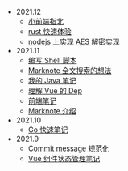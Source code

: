 - 2021.12
  - [小前端指北](docs/202112/web-intro.md)
  - [rust 快速体验](docs/202112/rust-flash.md)
  - [nodejs 上实现 AES 解密实现](docs/202112/aes-decrypt.md)
- 2021.11
  - [编写 Shell 脚本](docs/202111/bash.md)
  - [Marknote 全文搜索的想法](docs/202111/full-text-search-for-marknote.md)
  - [我的 Java 笔记](docs/202111/my-java-notes.md)
  - [理解 Vue 的 Dep](docs/202111/dep-in-vuejs.md)
  - [前端笔记](docs/202111/frontend-tips.md)
  - [Marknote 介绍](docs/202111/marknote-intro.md)
- 2021.10
  - [Go 快速笔记](docs/202110/go-quick-learn.md)
- 2021.9
  - [Commit message 规范化](docs/202109/20210928-change-log.md)
  - [Vue 组件状态管理笔记](docs/202109/20210906-state-manage-in-vue.md)
